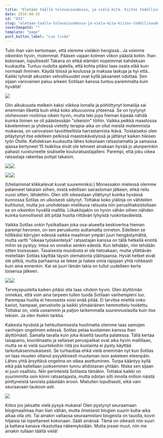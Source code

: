```yaml
---
title: "Eletään täällä tulevaisuudessa, ja vielä mitä. Kiitos todellisuudesta, ja keinoista paeta sitä."
date: 2016-08-26
id: "831"
slug: "eletaan-taalla-tulevaisuudessa-ja-viela-mita-kiitos-todellisuudesta-ja-keinoista-paeta-sita"
coverImageId: ""
template: "page"
post_button_label: "Lue lisää"
---
```


Tulin ihan vain kertomaan, että olemme vieläkin hengissä.. Ja voimme oikeinkin hyvin, molemmat. Pääsen vajaan kolmen viikon päästä kotiin. Ihan kokonaan, lopullisesti! Takana on ehkä elämäni nopeimmat kahdeksan kuukautta. Tuntuu oudolta ajatella, että kohta pitäisi taas osata elää kuin normaali ihminen. Käydä töissä ja koulussa ja maksaa laskuja ja hyi että.. Kaikki tyhmät aikuisten velvollisuudet ovat kyllä jaksaneet odottaa. Sen sijaan varovainen paluu arkeen Sotilaan kanssa tuntuu paremmalta kuin hyvältä!

[![](/images/IMG_8492_.jpg)](https://qpm.kda.mybluehost.me/wp-content/uploads/2016/08/IMG_8492_.jpg)

Olin alkukuusta melkein kaksi viikkoa lomalla ja pöhöttynyt lomailija sai enemmän liikettä kuin ehkä koko alkuvuonna yhteensä. Se on tyytynyt olohevosen rooliinsa oikein hyvin, mutta teki jopa hieman kipeää nähdä kuinka iloinen se oli päästessään "oikeisiin" töihin. Vaikka pelkkä maastossa käveleminen ja yhdessä vietetty terapia-aika on ollut meistä molemmista mukavaa, on varovaisen tavoitteellista harrastamista ikävä. Toistaiseksi olen pitäytynyt itse edelleen pelkissä maastokävelyissä ja jättänyt kaiken hikisen työn Otolle. Kahdeksan kuukautta lähes kokonaan ratsastamatta ja samassa ajassa kertyneet 15 lisäkiloa eivät ole tehneet ainakaan hyvää jo alunperinkin pahasti ruostuneelle sisäiselle kouluratsastajalleni. Parempi, että joku oikea ratsastaja rakentaa pohjat takaisin.

[![](/images/IMG_8359_-300x200.jpg)](https://qpm.kda.mybluehost.me/wp-content/uploads/2016/08/IMG_8359_.jpg)[![](/images/IMG_8442_-300x200.jpg)](https://qpm.kda.mybluehost.me/wp-content/uploads/2016/08/IMG_8442_.jpg)

[![](/images/IMG_8431_-300x200.jpg)](https://qpm.kda.mybluehost.me/wp-content/uploads/2016/08/IMG_8431_.jpg)[![](/images/IMG_8725_2_-300x200.jpg)](https://qpm.kda.mybluehost.me/wp-content/uploads/2016/08/IMG_8725_2_.jpg)

(Uteliaimmat klikkailevat kuvat suuremmiksi.) Monessakin mielessä olemme palanneet takaisin siihen, mistä edellisen sairasloman jälkeen, ehkä reilu vuosi sitten, lähdettiin. Olen silti oikeastaan yllättynyt kuinka hyvässä kunnossa Sotilas on ulkoisesti säilynyt. Tottakai koko ylälinja on vähitellen kuihtunut, mutta jos unohdetaan mielikuva ratsusta niin peruslihaksistoltaan se on oikeinkin hyvällä mallilla. Liikakilojakin on hyvin vähän siihen nähden kuinka tunnollisesti äiti pitää huolta riittävän lyhyistä ruokintaväleistä.

Vaikka Sotilas onkin fysiikaltaan joka osa-alueelta keskivertoa hieman parempi hevonen, on sen peruskunto auttamatta onneton. Edelleen se hölkkäisi kärryjen edessä vaikka maailman ympäri juuri hengästymättä, mutta vartti "oikeaa työskentelyä" ratsastajan kanssa on tällä hetkellä enintä mihin se pystyy. Intoa on onneksi senkin edestä. Kun tehdään, niin tehdään sitten tosisssaan. Tasaisesta muodosta ei ole tietoakaan, mutta yllättävän mielellään Sotilas käyttää täysin olematonta ylälinjaansa. Hyvät hetket eivät ole pitkiä, mutta parhaansa se tekee ja hakee omia rajojaan yhtä rohkeasti kuin aina ennenkin. Kai se juuri tämän takia on tullut uudelleen kerta toisensa jälkeen.

[![](/images/13-image-200x300.jpg)](https://qpm.kda.mybluehost.me/wp-content/uploads/2016/08/13-image.jpg)[![](/images/3-image-2B-25281-2529-200x300.jpg)](https://qpm.kda.mybluehost.me/wp-content/uploads/2016/08/3-image-2B-25281-2529.jpg)

Terveyspuolelta kaiken pitäisi olla taas vihdoin hyvin. Olen älyttömän onnekas, että voin aina tarpeen tullen tuoda Sotilaan vanhempieni luo. Parempaa huolta ei hevosesta voisi enää pitää. Ei tarvitse miettiä onko kaviot, hampaat, perushoito ja kaikki ylimääräinen hemmottelu hoidettu. Tottakai on, vielä useammin ja paljon tarkemmalla suurennuslasilla kuin itse tekisin. Ja olen itsekin tarkka.

Kaikesta hyvästä ja hehkuttamisesta huolimatta olemme taas samojen vanhojen ongelmien edessä. Sotilas pelaa kuolaimen kanssa ihan älyttömästi. Samalla tavalla kuin joka ikiseltä tauolta palatessa. Tällä kertaa tasapaino, koordinaatio ja sellaiset peruspalikat ovat aika hyvin mallillaan, mutta se ei vielä suurtekoihin riitä jos kuolainta ei pysty käyttää tarkoituksenmukaisesti. Se turhauttaa ehkä vielä enemmän nyt kun Sotilas on taas muuten ottanut psyykkisesti muutaman ison askeleen eteenpäin. Lähes yhtä ärsyttävä ongelma on oikea asettuminen. Turpa kääntyy kyllä eikä pää kallellaan juokseminen tunnu ahdistavan yhtään. Niska sen sijaan ei juuri osallistu. Niin perinteistä Sotilasta tämäkin. Tottakai kaikki on suurimmilta osin kiinni ratsastajasta, mutta odotan silti innolla milloin näistä pinttyneistä tavoista päästään eroon. Mieluiten lopullisesti, eikä vain seuraavaan taukoon asti.

[![](/images/image-2B-25284-2529.jpg)](https://qpm.kda.mybluehost.me/wp-content/uploads/2016/08/image-2B-25284-2529.jpg)

Kiitos jos jaksatte vielä pysyä mukana! Olen pystynyt seuraamaan blogimaailmaa ihan liian vähän, mutta ilmeisesti blogien suurin kulta-aika alkaa olla ohi. Tai ainakin valtaosa seuraamistani blogeista on tauolla, kovin hiljaisia tai lopettaneet kokonaan. Sääli sinänsä. Tämä on oikeasti niin suuri ja kattava kanava rikastuttaa näkemyksiään. Mutta jossei muut, niin me ainakin tullaan täältä vielä!
